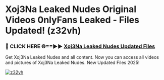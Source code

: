 # Xoj3Na Leaked Nudes Original Videos 0nlyFans Leaked - Files Updated! (z32vh)

<h3>🔴 CLICK HERE 🌐==►► <a href="https://tinyurl.com/52m3yx9h" rel="nofollow">Xoj3Na Leaked Nudes Updated Files</a></h3>

Get Xoj3Na Leaked Nudes and all content. Now you can access all videos and pictures of Xoj3Na Leaked Nudes. New Updated Files 2025!

[![z32vh](https://i.imgur.com/TnHtlc8.gif)](https://tinyurl.com/52m3yx9h)
